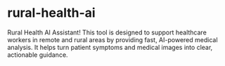 # rural-health-ai
Rural Health AI Assistant! This tool is designed to support healthcare workers in remote and rural areas by providing fast, AI-powered medical analysis. It helps turn patient symptoms and medical images into clear, actionable guidance.
